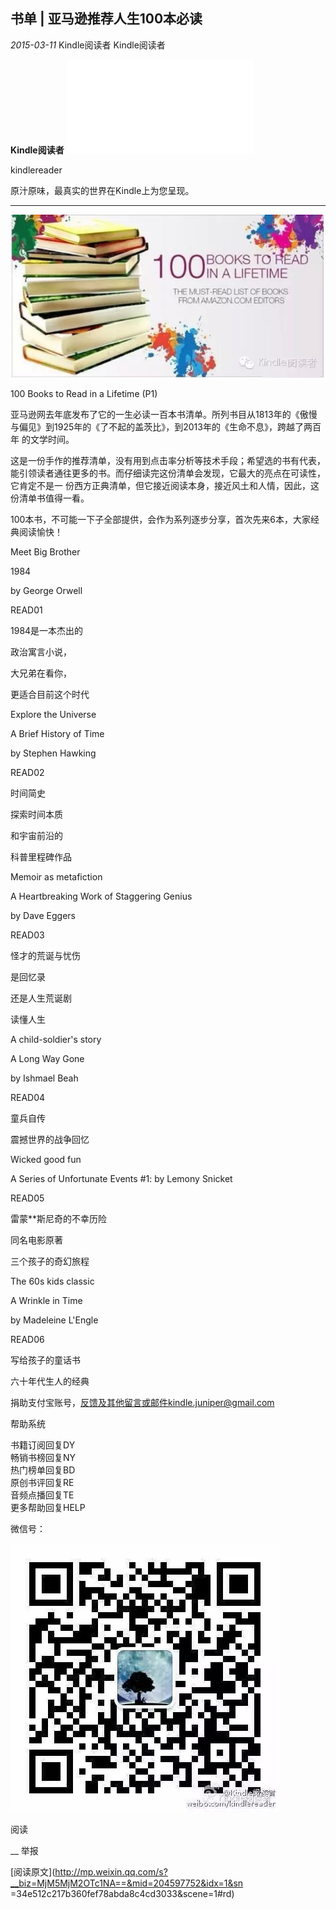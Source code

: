 ##  书单 | 亚马逊推荐人生100本必读

_2015-03-11_ Kindle阅读者 Kindle阅读者

**Kindle阅读者** ![](_resources/书单|亚马逊推荐人生100本必读image0.sgml)

kindlereader

原汁原味，最真实的世界在Kindle上为您呈现。

__ __

![](_resources/书单|亚马逊推荐人生100本必读image1.jpg)

100 Books to Read in a Lifetime (P1)

亚马逊网去年底发布了它的一生必读一百本书清单。所列书目从1813年的《傲慢与偏见》到1925年的《了不起的盖茨比》，到2013年的《生命不息》，跨越了两百年
的文学时间。

这是一份手作的推荐清单，没有用到点击率分析等技术手段；希望选的书有代表，能引领读者通往更多的书。而仔细读完这份清单会发现，它最大的亮点在可读性，它肯定不是一
份西方正典清单，但它接近阅读本身，接近风土和人情，因此，这份清单书值得一看。

100本书，不可能一下子全部提供，会作为系列逐步分享，首次先来6本，大家经典阅读愉快！

Meet Big Brother

1984

by George Orwell

READ01

1984是一本杰出的

政治寓言小说，

大兄弟在看你，

更适合目前这个时代

Explore the Universe

A Brief History of Time

by Stephen Hawking

READ02

时间简史

探索时间本质

和宇宙前沿的

科普里程碑作品

Memoir as metafiction

A Heartbreaking Work of Staggering Genius

by Dave Eggers

READ03

怪才的荒诞与忧伤

是回忆录

还是人生荒诞剧

读懂人生

  

A child-soldier's story

A Long Way Gone

by Ishmael Beah

READ04

童兵自传

震撼世界的战争回忆  
  

Wicked good fun

A Series of Unfortunate Events #1: by Lemony Snicket

READ05

雷蒙**斯尼奇的不幸历险

同名电影原著

三个孩子的奇幻旅程

The 60s kids classic

A Wrinkle in Time

by Madeleine L'Engle

READ06

写给孩子的童话书

六十年代生人的经典

捐助支付宝账号，反馈及其他留言或邮件kindle.juniper@gmail.com

帮助系统

书籍订阅回复DY  
畅销书榜回复NY  
热门榜单回复BD  
原创书评回复RE  
音频点播回复TE  
更多帮助回复HELP  

微信号：

![](_resources/书单|亚马逊推荐人生100本必读image2.jpg)

  

阅读

__ 举报

[阅读原文](http://mp.weixin.qq.com/s?__biz=MjM5MjM2OTc1NA==&mid=204597752&idx=1&sn
=34e512c217b360fef78abda8c4cd3033&scene=1#rd)

